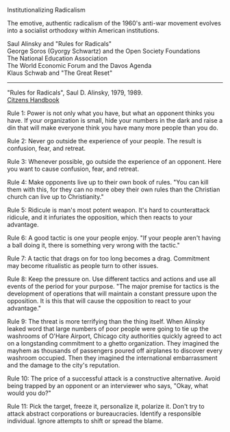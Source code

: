 Institutionalizing Radicalism

The emotive, authentic radicalism of the 1960's anti-war movement evolves into a socialist orthodoxy within American institutions.

Saul Alinsky and "Rules for Radicals"  
George Soros (Gyorgy Schwartz) and the Open Society Foundations  
The National Education Association  
The World Economic Forum and the Davos Agenda  
Klaus Schwab and "The Great Reset"  

<hr>

"Rules for Radicals", Saul D. Alinsky, 1979, 1989.  
[Citzens Handbook](https://citizenshandbook.org/rules.html)

Rule 1: Power is not only what you have, but what an opponent thinks you have. If your organization is small, hide your numbers in the dark and raise a din that will make everyone think you have many more people than you do.

Rule 2: Never go outside the experience of your people.
The result is confusion, fear, and retreat.

Rule 3: Whenever possible, go outside the experience of an opponent. Here you want to cause confusion, fear, and retreat.

Rule 4: Make opponents live up to their own book of rules. "You can kill them with this, for they can no more obey their own rules than the Christian church can live up to Christianity."

Rule 5: Ridicule is man's most potent weapon. It's hard to counterattack ridicule, and it infuriates the opposition, which then reacts to your advantage.

Rule 6: A good tactic is one your people enjoy. "If your people aren't having a ball doing it, there is something very wrong with the tactic."

Rule 7: A tactic that drags on for too long becomes a drag. Commitment may become ritualistic as people turn to other issues.

Rule 8: Keep the pressure on. Use different tactics and actions and use all events of the period for your purpose. "The major premise for tactics is the development of operations that will maintain a constant pressure upon the opposition. It is this that will cause the opposition to react to your advantage."

Rule 9: The threat is more terrifying than the thing itself. When Alinsky leaked word that large numbers of poor people were going to tie up the washrooms of O'Hare Airport, Chicago city authorities quickly agreed to act on a longstanding commitment to a ghetto organization. They imagined the mayhem as thousands of passengers poured off airplanes to discover every washroom occupied. Then they imagined the international embarrassment and the damage to the city's reputation.

Rule 10: The price of a successful attack is a constructive alternative. Avoid being trapped by an opponent or an interviewer who says, "Okay, what would you do?"

Rule 11: Pick the target, freeze it, personalize it, polarize it. Don't try to attack abstract corporations or bureaucracies. Identify a responsible individual. Ignore attempts to shift or spread the blame.


